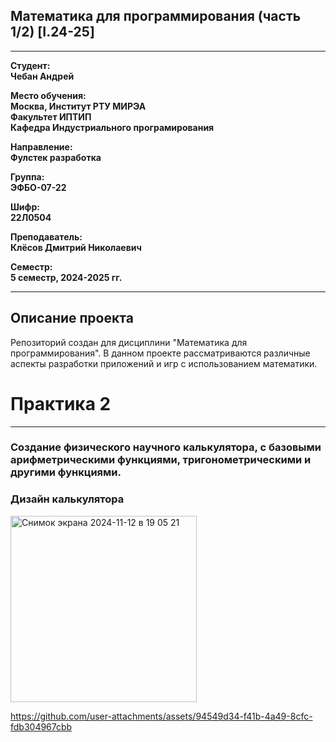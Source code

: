 ## Математика для программирования (часть 1/2) [I.24-25]
---

**Студент:**  
**Чебан Андрей**  

**Место обучения:**  
**Москва, Институт РТУ МИРЭА**  
**Факультет ИПТИП**  
**Кафедра Индустриального програмирования**  

**Направление:**  
**Фулстек разработка**  

**Группа:**  
**ЭФБО-07-22**  

**Шифр:**  
**22Л0504**  

**Преподаватель:**  
**Клёсов Дмитрий Николаевич**  

**Семестр:**  
**5 семестр, 2024-2025 гг.**

---

## Описание проекта

Репозиторий создан для дисциплини "Математика для программирования". В данном проекте рассматриваются различные аспекты разработки приложений и игр с использованием математики.


# Практика 2
______

###  Создание физического научного калькулятора, с базовыми арифметрическими функциями, тригонометрическими и другими функциями. 

### Дизайн калькулятора 

<img width="298" alt="Снимок экрана 2024-11-12 в 19 05 21" src="https://github.com/user-attachments/assets/29919d83-31cd-4528-93da-0c492daedde0">



https://github.com/user-attachments/assets/94549d34-f41b-4a49-8cfc-fdb304967cbb



